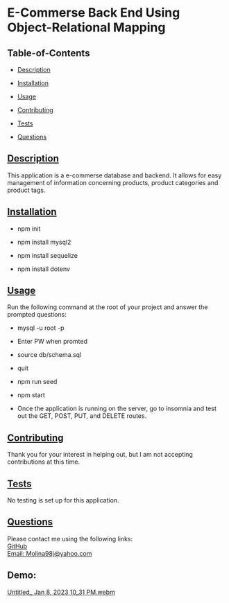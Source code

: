 
  # E-Commerse Back End Using Object-Relational Mapping
  
   
  ## Table-of-Contents
  * [Description](#description)
  * [Installation](#installation)
  * [Usage](#usage)
   
  * [Contributing](#contributing)
  * [Tests](#tests)
  * [Questions](#questions)
  
  ## [Description](#table-of-contents)
  This application is a e-commerse database and backend. It allows for easy management of information concerning products, product categories and product tags. 
  ## [Installation](#table-of-contents)
  * npm init

  * npm install mysql2

  * npm install sequelize

  * npm install dotenv

  ## [Usage](#table-of-contents)
  Run the following command at the root of your project and answer the prompted questions:

  * mysql -u root -p

  * Enter PW when promted

  * source db/schema.sql

  * quit

  * npm run seed

  * npm start  

  * Once the application is running on the server, go to insomnia and test out the GET, POST, PUT, and DELETE routes.
   
  ## [Contributing](#table-of-contents)
  
  
  Thank you for your interest in helping out, but I am not accepting contributions at this time.
    
  ## [Tests](#table-of-contents)
  No testing is set up for this application.
  ## [Questions](#table-of-contents)
  Please contact me using the following links:<br>
  [GitHub](https://github.com/JuanSFL)<br>
  [Email: Molina98j@yahoo.com](mailto:Molina98j@yahoo.com)
## Demo: 
[Untitled_ Jan 8, 2023 10_31 PM.webm](https://user-images.githubusercontent.com/113400746/211386610-1ccd977d-e6d8-44a4-9d4a-1c40636ecb41.webm)
